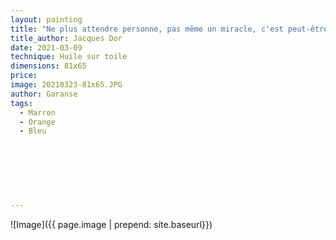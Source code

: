 ```yaml
---
layout: painting
title: "Ne plus attendre personne, pas même un miracle, c'est peut-être enfin une chance de se retrouver soi-même."                      
title_author: Jacques Dor                                          
date: 2021-03-09
technique: Huile sur toile 
dimensions: 81x65
price: 
image: 20210323-81x65.JPG
author: Garanse
tags:
  - Marron
  - Orange
  - Bleu
  
  
  
  
  
  
  
---
```

![Image]({{ page.image | prepend: site.baseurl}})

